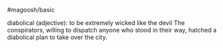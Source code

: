 #magoosh/basic

diabolical (adjective): to be extremely wicked like the devil 
The conspirators, willing to dispatch anyone who stood in their way, hatched a diabolical plan to take 
over the city. 
